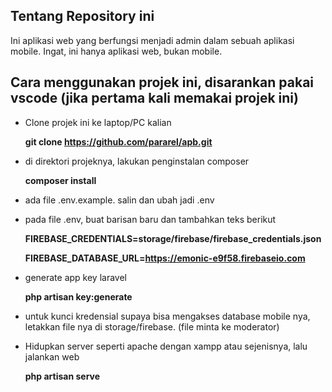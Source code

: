 ## Tentang Repository ini

Ini aplikasi web yang berfungsi menjadi admin dalam sebuah aplikasi mobile. Ingat, ini hanya aplikasi web, bukan mobile.

## Cara menggunakan projek ini, disarankan pakai vscode (jika pertama kali memakai projek ini)

- Clone projek ini ke laptop/PC kalian
  **<p>git clone https://github.com/pararel/apb.git </p>**

- di direktori projeknya, lakukan penginstalan composer
  **<p>composer install</p>**

- ada file .env.example. salin dan ubah jadi .env
- pada file .env, buat barisan baru dan tambahkan teks berikut
  **<p>FIREBASE_CREDENTIALS=storage/firebase/firebase_credentials.json</p>**
  **<p>FIREBASE_DATABASE_URL=https://emonic-e9f58.firebaseio.com</p>**

- generate app key laravel
  **<p>php artisan key:generate</p>**

- untuk kunci kredensial supaya bisa mengakses database mobile nya, letakkan file nya di storage/firebase. (file minta ke moderator)
- Hidupkan server seperti apache dengan xampp atau sejenisnya, lalu jalankan web
  **<p>php artisan serve</p>**
